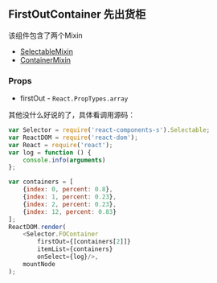 ## FirstOutContainer 先出货柜

该组件包含了两个Mixin
+ [SelectableMixin](./SelectableMixin.html)
+ [ContainerMixin](./ContainerMixin.html)

### Props
+ firstOut - `React.PropTypes.array`

其他没什么好说的了，具体看调用源码：
```JavaScript
var Selector = require('react-components-s').Selectable;
var ReactDOM = require('react-dom');
var React = require('react');
var log = function () {
    console.info(arguments)
};
```
```JavaScript
var containers = [
    {index: 0, percent: 0.8},
    {index: 1, percent: 0.23},
    {index: 2, percent: 0.23},
    {index: 12, percent: 0.83}
];
ReactDOM.render(
    <Selector.FOContainer
        firstOut={[containers[2]]}
        itemList={containers}
        onSelect={log}/>,
    mountNode
);
```